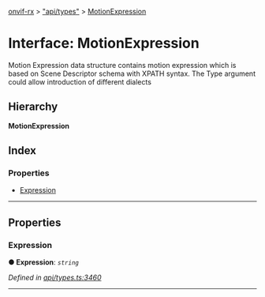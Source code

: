 [onvif-rx](../README.md) > ["api/types"](../modules/_api_types_.md) > [MotionExpression](../interfaces/_api_types_.motionexpression.md)

# Interface: MotionExpression

Motion Expression data structure contains motion expression which is based on Scene Descriptor schema with XPATH syntax. The Type argument could allow introduction of different dialects

## Hierarchy

**MotionExpression**

## Index

### Properties

* [Expression](_api_types_.motionexpression.md#expression)

---

## Properties

<a id="expression"></a>

###  Expression

**● Expression**: *`string`*

*Defined in [api/types.ts:3460](https://github.com/patrickmichalina/onvif-rx/blob/f117e44/src/api/types.ts#L3460)*

___

